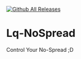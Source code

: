 [![Github All Releases](https://img.shields.io/github/downloads/Natanel-Shitrit/Lq-NoSpread/total.svg)]()

# Lq-NoSpread
Control Your No-Spread ;D
